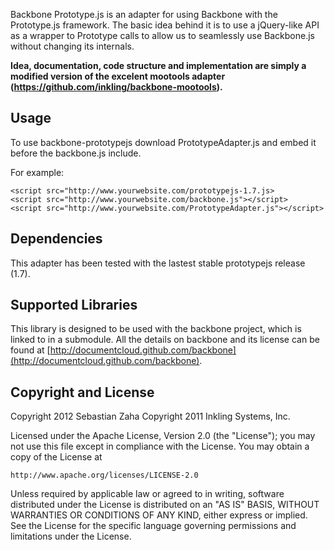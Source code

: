 Backbone Prototype.js is an adapter for using Backbone with the Prototype.js framework. The 
basic idea behind it is to use a jQuery-like API as a wrapper to Prototype calls to allow us 
to seamlessly use Backbone.js without changing its internals.

**Idea, documentation, code structure and implementation are simply a modified version of 
the excelent mootools adapter (https://github.com/inkling/backbone-mootools).**

## Usage

To use backbone-prototypejs download PrototypeAdapter.js and embed it before the 
backbone.js include.

For example:

    <script src="http://www.yourwebsite.com/prototypejs-1.7.js>
    <script src="http://www.yourwebsite.com/backbone.js"></script>
    <script src="http://www.yourwebsite.com/PrototypeAdapter.js"></script>

## Dependencies

This adapter has been tested with the lastest stable prototypejs release (1.7).

## Supported Libraries

This library is designed to be used with the backbone project, which is linked to in a
submodule. All the details on backbone and its license can be found at
[http://documentcloud.github.com/backbone](http://documentcloud.github.com/backbone).

## Copyright and License

Copyright 2012 Sebastian Zaha
Copyright 2011 Inkling Systems, Inc.

Licensed under the Apache License, Version 2.0 (the "License");
you may not use this file except in compliance with the License.
You may obtain a copy of the License at

    http://www.apache.org/licenses/LICENSE-2.0

Unless required by applicable law or agreed to in writing, software
distributed under the License is distributed on an "AS IS" BASIS,
WITHOUT WARRANTIES OR CONDITIONS OF ANY KIND, either express or implied.
See the License for the specific language governing permissions and
limitations under the License.
